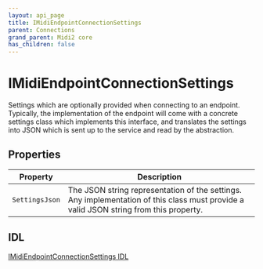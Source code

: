 ```yaml
---
layout: api_page
title: IMidiEndpointConnectionSettings
parent: Connections
grand_parent: Midi2 core
has_children: false
---
```


# IMidiEndpointConnectionSettings

Settings which are optionally provided when connecting to an endpoint. Typically, the implementation of the endpoint will come with a concrete settings class which implements this interface, and translates the settings into JSON which is sent up to the service and read by the abstraction.

## Properties

| Property | Description |
| -------- | ----------- |
| `SettingsJson` | The JSON string representation of the settings. Any implementation of this class must provide a valid JSON string from this property. |

## IDL

[IMidiEndpointConnectionSettings IDL](https://github.com/microsoft/MIDI/blob/main/src/app-sdk/winrt-core/IMidiEndpointConnectionSettings.idl)

